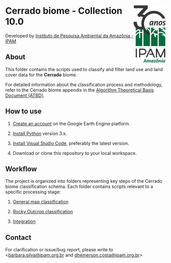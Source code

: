 <div>
    <img src='https://github.com/mapbiomas/brazil-cerrado/blob/main/lulc_30m_landsat/collection_60/2-general-map/www/logo-ipam_30anos.vertical.png?raw=true' height='180' width='auto' align='right'>
    <h1>Cerrado biome - Collection 10.0</h1>
</div>

Developed by [Instituto de Pesquisa Ambiental da Amazônia - IPAM](https://ipam.org.br/)<br>

## About
This folder contains the scripts used to classify and filter land use and land cover data for the **Cerrado** biome.

For detailed information about the classification process and methodology, refer to the Cerrado biome appendix in the [Algorithm Theoretical Basis Document (ATBD)](https://mapbiomas.org/download-dos-atbds).

## How to use
1. [Create an account](https://signup.earthengine.google.com/) on the Google Earth Engine platform.

2. [Install Python](https://www.python.org/downloads/) version 3.x.
   
3. [Install Visual Studio Code](https://code.visualstudio.com/download), preferably the latest version.
    
4. Download or clone this repository to your local workspace.

## Workflow
The project is organized into folders representing key steps of the Cerrado biome classification schema. Each folder contains scripts relevant to a specific processing stage:

1. [General map classification](https://github.com/mapbiomas/brazil-cerrado/tree/main/lulc_30m_landsat/collection_100/1-general-map)

2. [Rocky Outcrop classification](https://github.com/mapbiomas/brazil-cerrado/tree/main/lulc_30m_landsat/collection_100/2-rocky-outcrop)

3. [Integration](https://github.com/mapbiomas/brazil-cerrado/tree/main/lulc_30m_landsat/collection_100/3-integration)

## Contact
For clarification or issue/bug report, please write to <barbara.silva@ipam.org.br and dhemerson.costa@ipam.org.br>
